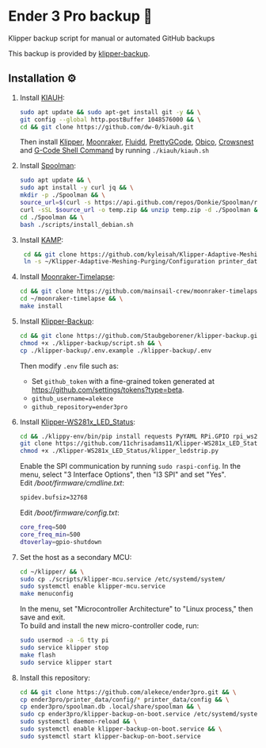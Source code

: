 # Ender 3 Pro backup 💾 
Klipper backup script for manual or automated GitHub backups 

This backup is provided by [klipper-backup](https://github.com/Staubgeborener/klipper-backup).

## Installation ⚙️
1. Install [KIAUH]:
   ```sh
   sudo apt update && sudo apt-get install git -y && \
   git config --global http.postBuffer 1048576000 && \
   cd && git clone https://github.com/dw-0/kiauh.git
   ```
   Then install [Klipper], [Moonraker], [Fluidd], [PrettyGCode], [Obico], [Crowsnest] and [G-Code Shell Command] by running `./kiauh/kiauh.sh`

2. Install [Spoolman]:
   ```sh
   sudo apt update && \
   sudo apt install -y curl jq && \
   mkdir -p ./Spoolman && \
   source_url=$(curl -s https://api.github.com/repos/Donkie/Spoolman/releases/latest | jq -r '.assets[] | select(.name == "spoolman.zip").browser_download_url') && \
   curl -sSL $source_url -o temp.zip && unzip temp.zip -d ./Spoolman && rm temp.zip && \
   cd ./Spoolman && \
   bash ./scripts/install_debian.sh
   ```

3. Install [KAMP]:
   ```sh
    cd && git clone https://github.com/kyleisah/Klipper-Adaptive-Meshing-Purging.git && \
    ln -s ~/Klipper-Adaptive-Meshing-Purging/Configuration printer_data/config/KAMP
   ```

4. Install [Moonraker-Timelapse]:
   ```sh
   cd && git clone https://github.com/mainsail-crew/moonraker-timelapse.git && \
   cd ~/moonraker-timelapse && \
   make install
   ```
   
5. Install [Klipper-Backup]:
   ```sh
   cd && git clone https://github.com/Staubgeborener/klipper-backup.git && \
   chmod +x ./klipper-backup/script.sh && \
   cp ./klipper-backup/.env.example ./klipper-backup/.env
   ```
   Then modify `.env` file such as:
   * Set `github_token` with a fine-grained token generated at https://github.com/settings/tokens?type=beta.
   * `github_username=alekece`
   * `github_repository=ender3pro`

7. Install [Klipper-WS281x_LED_Status]:
   ```sh
   cd && ./klippy-env/bin/pip install requests PyYAML RPi.GPIO rpi_ws281x adafruit-circuitpython-neopixel && \
   git clone https://github.com/11chrisadams11/Klipper-WS281x_LED_Status.git && \
   chmod +x ./Klipper-WS281x_LED_Status/klipper_ledstrip.py
   ```
   Enable the SPI communication by running `sudo raspi-config`. In the menu, select "3 Interface Options", then "I3 SPI" and set "Yes".  
   Edit */boot/firmware/cmdline.txt*:
   ```sh
   spidev.bufsiz=32768
   ```
      Edit */boot/firmware/config.txt*:
   ```sh
   core_freq=500
   core_freq_min=500
   dtoverlay=gpio-shutdown
   ```

8. Set the host as a secondary MCU:
   ```sh
   cd ~/klipper/ && \
   sudo cp ./scripts/klipper-mcu.service /etc/systemd/system/
   sudo systemctl enable klipper-mcu.service
   make menuconfig
   ```
   In the menu, set "Microcontroller Architecture" to "Linux process," then save and exit.  
   To build and install the new micro-controller code, run:
   ```sh
   sudo usermod -a -G tty pi
   sudo service klipper stop
   make flash
   sudo service klipper start
   ```
   
9. Install this repository:
   ```sh
   cd && git clone https://github.com/alekece/ender3pro.git && \
   cp ender3pro/printer_data/config/* printer_data/config && \
   cp ender3pro/spoolman.db .local/share/spoolman && \
   sudo cp ender3pro/klipper-backup-on-boot.service /etc/systemd/system && \
   sudo systemctl daemon-reload && \
   sudo systemctl enable klipper-backup-on-boot.service && \
   sudo systemctl start klipper-backup-on-boot.service
   ```

[KIAUH]: https://github.com/dw-0/kiauh
[Klipper]: https://www.klipper3d.org/
[Moonraker]: https://github.com/Arksine/moonraker
[Fluidd]: https://docs.fluidd.xyz/
[PrettyGCode]: https://github.com/Kragrathea/pgcode
[Obico]: https://www.obico.io/klipper.html
[Crowsnest]: https://github.com/mainsail-crew/crowsnest
[G-Code Shell Command]: https://github.com/dw-0/kiauh/blob/master/docs/gcode_shell_command.md
[Spoolman]: https://github.com/Donkie/Spoolman
[KAMP]: https://github.com/kyleisah/Klipper-Adaptive-Meshing-Purging
[Moonraker-Timelapse]: https://github.com/mainsail-crew/moonraker-timelapse
[Klipper-WS281x_LED_Status]: https://github.com/11chrisadams11/Klipper-WS281x_LED_Status
[Klipper-Backup]: https://github.com/Staubgeborener/klipper-backup
